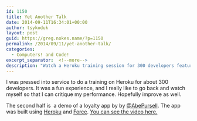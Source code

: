 ```yaml
---
id: 1150
title: Yet Another Talk
date: 2014-09-11T16:34:01+00:00
author: tsykoduk
layout: post
guid: https://greg.nokes.name/?p=1150
permalink: /2014/09/11/yet-another-talk/
categories:
  - Computers! and Code!
excerpt_separator:  <!--more-->
description: "Watch a Heroku training session for 300 developers featuring platform best practices and a loyalty app demo built with Heroku and Salesforce Force.com."
---
```

I was pressed into service to do a training on Heroku for about 300 developers. It was a fun experience, and I really like to go back and watch myself so that I can critique my performance. Hopefully improve as well.

<!--more-->


The second half is  a demo of a loyalty app by by <a href="https://twitter.com/AbePursell" target="_blank">@AbePursell</a>. The app was built using <a href="http://heroku.com">Heroku</a> and <a href="http://salesforce.com">Force</a>.
<a href="http://vimeo.com/102756160" >You can see the video here.</a> 

